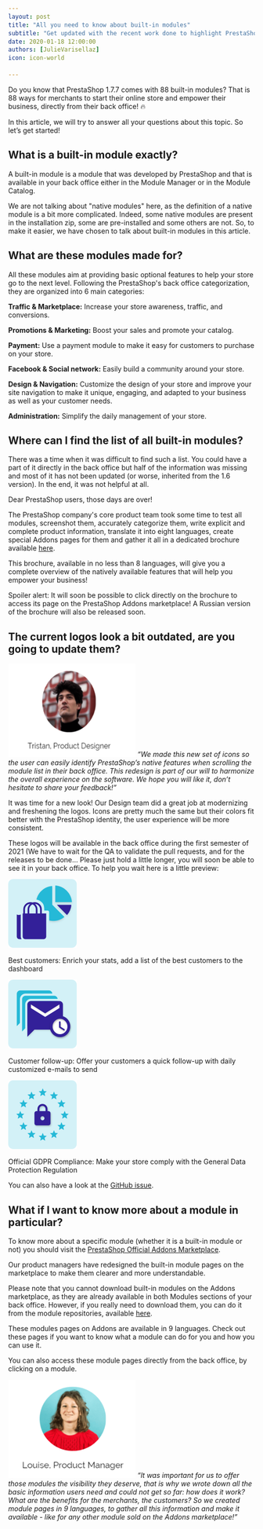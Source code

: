 ```yaml
---
layout: post
title: "All you need to know about built-in modules"
subtitle: "Get updated with the recent work done to highlight PrestaShop modules"
date: 2020-01-18 12:00:00
authors: [JulieVarisellaz]
icon: icon-world

---
```


Do you know that PrestaShop 1.7.7 comes with 88 built-in modules? That is 88 ways for merchants to start their online store and empower their business, directly from their back office! :fire:

In this article, we will try to answer all your questions about this topic. So let’s get started!

## What is a built-in module exactly?

A built-in module is a module that was developed by PrestaShop and that is available in your back office either in the Module Manager or in the Module Catalog. 

We are not talking about "native modules" here, as the definition of a native module is a bit more complicated. Indeed, some native modules are present in the installation zip, some are pre-installed and some others are not. So, to make it easier, we have chosen to talk about built-in modules in this article.

## What are these modules made for? 

All these modules aim at providing basic optional features to help your store go to the next level. Following the PrestaShop's back office categorization, they are organized into 6 main categories:

**Traffic & Marketplace:** Increase your store awareness, traffic, and conversions.

**Promotions & Marketing:** Boost your sales and promote your catalog.

**Payment:** Use a payment module to make it easy for customers to purchase on your store.

**Facebook & Social network:** Easily build a community around your store.

**Design & Navigation:** Customize the design of your store and improve your site navigation to make it unique, engaging, and adapted to your business as well as your customer needs.

**Administration:** Simplify the daily management of your store. 

## Where can I find the list of all built-in modules?

There was a time when it was difficult to find such a list. You could have a part of it directly in the back office but half of the information was missing and most of it has not been updated (or worse, inherited from the 1.6 version). In the end, it was not helpful at all.

Dear PrestaShop users, those days are over! 

The PrestaShop company's core product team took some time to test all modules, screenshot them, accurately categorize them, write explicit and complete product information, translate it into eight languages, create special Addons pages for them and gather it all in a dedicated brochure available [here](https://www.prestashop.com/fr/ressources).

This brochure, available in no less than 8 languages, will give you a complete overview of the natively available features that will help you empower your business!

Spoiler alert: It will soon be possible to click directly on the brochure to access its page on the PrestaShop Addons marketplace! A Russian version of the brochure will also be released soon.

## The current logos look a bit outdated, are you going to update them?

<img src= "/assets/images/2021/01/build-article-modules-tristan-january21.png" width="260" height="190"> _“We made this new set of icons so the user can easily identify PrestaShop’s native features when scrolling the module list in their back office. This redesign is part of our will to harmonize the overall experience on the software. We hope you will like it, don’t hesitate to share your feedback!”_

It was time for a new look! Our Design team did a great job at modernizing and freshening the logos. Icons are pretty much the same but their colors fit better with the PrestaShop identity, the user experience will be more consistent. 

These logos will be available in the back office during the first semester of 2021 (We have to wait for the QA to validate the pull requests, and for the releases to be done… Please just hold a little longer, you will soon be able to see it in your back office. To help you wait here is a little preview:

![New logos](/assets/images/2021/01/build-article-modules-logos-best-customers-january21.png)

Best customers:
Enrich your stats, add a list of the best customers to the dashboard

![New logos](/assets/images/2021/01/build-article-modules-logos-customer-follow-up-january21.png)

Customer follow-up: 
Offer your customers a quick follow-up with daily customized e-mails to send

![New logos](/assets/images/2021/01/build-article-modules-logos-official-gdpr-january21.png)

Official GDPR Compliance:
Make your store comply with the General Data Protection Regulation 

You can also have a look at the [GitHub issue](https://github.com/PrestaShop/PrestaShop/issues/15858).

## What if I want to know more about a module in particular?

To know more about a specific module (whether it is a built-in module or not) you should visit the [PrestaShop Official Addons Marketplace](https://addons.prestashop.com/en/).

Our product managers have redesigned the built-in module pages on the marketplace to make them clearer and more understandable. 

Please note that you cannot download built-in modules on the Addons marketplace, as they are already available in both Modules sections of your back office. However, if you really need to download them, you can do it from the module repositories, available [here](https://github.com/PrestaShop). 

These modules pages on Addons are available in 9 languages. Check out these pages if you want to know what a module can do for you and how you can use it. 

You can also access these module pages directly from the back office, by clicking on a module.

<img src="/assets/images/2021/01/build-article-modules-louise-january21.png" width="260" height="200"> _“It was important for us to offer those modules the visibility they deserve, that is why we wrote down all the basic information users need and could not get so far: how does it work? What are the benefits for the merchants, the customers? So we created module pages in 9 languages, to gather all this information and make it available - like for any other module sold on the Addons marketplace!”_

